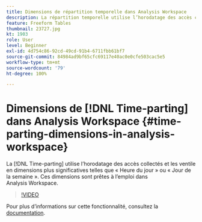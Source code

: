 ```yaml
---
title: Dimensions de répartition temporelle dans Analysis Workspace
description: La répartition temporelle utilise l’horodatage des accès collectés et les ventile en dimensions plus significatives telles que « Heure du jour » ou « Jour de la semaine ». Ces dimensions sont prêtes à l’emploi dans Analysis Workspace.
feature: Freeform Tables
thumbnail: 23727.jpg
kt: 1903
role: User
level: Beginner
exl-id: 4d754c86-92cd-49cd-91b4-6711fbb61bf7
source-git-commit: 84984ad9bf65cfc69117e40ac0e0cfe503cac5e5
workflow-type: tm+mt
source-wordcount: '79'
ht-degree: 100%

---
```


# Dimensions de [!DNL Time-parting] dans Analysis Workspace {#time-parting-dimensions-in-analysis-workspace}

La [!DNL Time-parting] utilise l’horodatage des accès collectés et les ventile en dimensions plus significatives telles que « Heure du jour » ou « Jour de la semaine ». Ces dimensions sont prêtes à l’emploi dans Analysis Workspace.

>[!VIDEO](https://video.tv.adobe.com/v/41456/?quality=12&learn=on&captions=fre_fr)

Pour plus dʼinformations sur cette fonctionnalité, consultez la [documentation](https://experienceleague.adobe.com/docs/analytics/analyze/analysis-workspace/components/dimensions/time-parting-dimensions.html?lang=fr).
